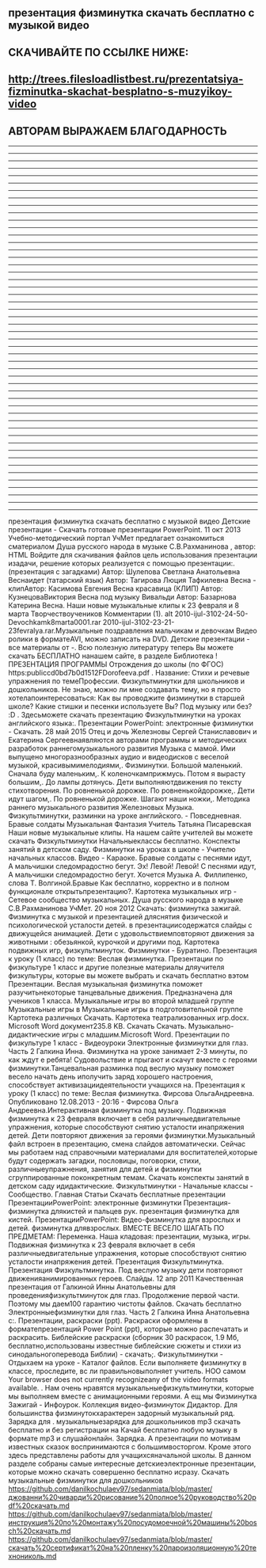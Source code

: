 презентация физминутка скачать бесплатно с музыкой видео
--------------------------------------------------
СКАЧИВАЙТЕ ПО ССЫЛКЕ НИЖЕ:
--------------------------------------------------
http://trees.filesloadlistbest.ru/prezentatsiya-fizminutka-skachat-besplatno-s-muzyikoy-video
--------------------------------------------------
АВТОРАМ ВЫРАЖАЕМ БЛАГОДАРНОСТЬ
--------------------------------------------------
--------------------------------------------------
--------------------------------------------------
--------------------------------------------------
--------------------------------------------------
--------------------------------------------------
--------------------------------------------------
--------------------------------------------------
--------------------------------------------------
--------------------------------------------------
--------------------------------------------------
--------------------------------------------------
--------------------------------------------------
--------------------------------------------------
--------------------------------------------------
--------------------------------------------------
--------------------------------------------------
--------------------------------------------------
--------------------------------------------------
--------------------------------------------------
--------------------------------------------------
--------------------------------------------------
--------------------------------------------------
--------------------------------------------------
--------------------------------------------------
--------------------------------------------------
--------------------------------------------------
--------------------------------------------------
--------------------------------------------------
--------------------------------------------------
--------------------------------------------------
--------------------------------------------------
--------------------------------------------------
--------------------------------------------------
--------------------------------------------------
--------------------------------------------------
--------------------------------------------------
--------------------------------------------------
--------------------------------------------------
--------------------------------------------------
--------------------------------------------------
--------------------------------------------------
--------------------------------------------------
--------------------------------------------------
--------------------------------------------------
--------------------------------------------------
--------------------------------------------------
--------------------------------------------------
--------------------------------------------------
--------------------------------------------------
--------------------------------------------------
презентация физминутка скачать бесплатно с музыкой видео Детские презентации - Скачать готовые презентации PowerPoint. 11 окт 2013  Учебно-методический портал УчМет предлагает ознакомиться сматериалом Душа русского народа в музыке С.В.Рахманинова , автор: HTML Войдите для скачивания файлов  цель использования презентации изадачи, решение которых реализуется с помощью презентации:. (презентация с загадками) Автор: Шулепова Светлана Анатольевна  Веснаидет (татарский язык) Автор: Тагирова Люция Тафкилевна  Весна - клипАвтор: Касимова Евгения  Весна красавица (КЛИП) Автор: КузнецоваВиктория  Весна под музыку Вивальди Автор: Базарнова Катерина  Весна. Наши новые музыкальные клипы к 23 февраля и 8 марта  Творчествоучеников Комментарии (1). alt 2010-ijul-3102-24-50-Devochkamk8marta0001.rar  2010-ijul-3102-23-21-23fevralya.rar.Музыкальные поздравления мальчикам и девочкам Видео ролики в форматеAVI, можно записать на DVD. Детские презентации - все материалы от -. Всю полезную литературу теперь Вы можете скачать БЕСПЛАТНО нанашем сайте, в разделе Библиотека !  ПРЕЗЕНТАЦИЯ ПРОГРАММЫ Отрождения до школы (по ФГОС) https:publiccd0bd7b0d1512FDorofeeva.pdf . Название: Стихи и речевые упражнения по темеПрофессии. Физкультминутки для школьников и дошкольников. Не знаю, можно ли мне создавать тему, но я просто хотелапоинтересоваться: Как вы проводжите физминутки в старшей школе? Какие стишки и песенки используете Вы? Под музыку или без? :D . Здесьможете скачать презентацию Физкультминутки на уроках английского языка:. Презентации PowerPoint: электронные физминутки - Скачать. 28 май 2015  Отец и дочь  Железновы Сергей Станиславович и Екатерина Сергеевнаявляются авторами программы и методических разработок раннегомузыкального развития Музыка с мамой. Ими выпущено многоразнообразных аудио и видеодисков с веселой музыкой, красивымимелодиями,. Физминутки. Большой  маленький. Сначала буду маленьким,. К коленочкамприжмусь. Потом я вырасту большим,. До лампы дотянусь. Дети выполняютдвижения по тексту стихотворения. По ровненькой дорожке. По ровненькойдорожке,. Дети идут шагом,. По ровненькой дорожке. Шагают наши ножки,. Методика раннего музыкального развития Железновых Музыка. Физкультминутки, разминки на уроке английского. - Повседневная. Бравые солдаты  Музыкальная Фантазия
Учитель Татьяна Писаревская  Наши новые музыкальные клипы. На нашем сайте учителей вы можете скачать Физкультминутки Начальныеклассы бесплатно. Конспекты занятий в детском саду. Физминутки на уроках в школе - Учителю начальных классов. Видео - Караоке. Бравые солдаты с песнями идут, А мальчишки следомрадостно бегут. Эх! Левой! Левой! С песнями идут, А мальчишки следомрадостно бегут. Хочется  Музыка А. Филлипенко, слова Т. Волгиной.Бравые  Как бесплатно, корректно и в полном функционале открытьпрезентацию?. Картотека музыкальных игр - Сетевое сообщество музыкальных. Душа русского народа в музыке С.В.Рахманинова  УчМет. 20 ноя 2012  Скачать: физминутка зажигай.  Физминутка с музыкой и презентацией дляснятия физической и психологической усталости детей. в презентациисодержатся слайды с движущейся анимацией. Дети с удовольствиемповторяют движения за животными : обезьянкой, курочкой и другими под. Картотека подвижных игр, физкультминуток. Физминутки - Буратино. Презентация к уроку (1 класс) по теме: Веслая физминутка. Презентации по физкультуре 1 класс и другие полезные материалы дляучителя физкультуры, которые вы можете выбрать и скачать бесплатно вэтом  Презентации. Веслая музыкальная физминутка поможет разучитьнекоторые танцевальные движения. Предназначена для учеников 1 класса. Музыкальные игры во второй младшей группе  Музыкальные игры в Музыкальные игры в подготовительной группе  Картотека различных Скачать. Картотека театрализованных игр.docx. Microsoft Word документ235.8 KB. Скачать  Скачать. Музыкально-дидактические игры с младшим.Microsoft Word. Презентации по физкультуре 1 класс - Видеоуроки
Электронные физминутки для глаз. Часть 2  Галкина Инна. Физминутка на уроке занимает 2-3 минуты, по как ждут е ребята! Судовольствие и прыгают и скачут вместе с героями физминутки.Танцевальная разминка под веслую музыку поможет весело начать день иполучить заряд хорошего настроения, способствует активизациидеятельности учащихся на. Презентация к уроку (1 класс) по теме: Веслая физминутка. Фирсова ОльгаАндреевна. Опубликовано 12.08.2013 - 20:16 - Фирсова Ольга Андреевна.Интерактивная физминутка под музыку. Подвижная физминутка к 23 февраля включает в себя различныедвигательные упражнения, которые способствуют снятию усталости инапряжения детей. Дети повторяют движения за героями физминутки.Музыкальный файл встроен в презентацию, смена слайдов автоматически. Сейчас мы работаем над справочными материалами для воспитателей,которые будут содержать загадки, пословицы, поговорки, стихи, различныеупражнения, занятия для детей и физминутки сгруппированные поконкретным темам. Скачать конспекты занятий в детском саду идидактические. Физкультминутки - Начальные классы - Сообщество. Главная  Статьи  Скачать бесплатные презентации  ПрезентацииPowerPoint: электронные физминутки  Презентация-физминутка длякистей и пальцев рук. презентация физминутка для кистей. ПрезентацииPowerPoint:  Видео-физминутка для взрослых и детей. физминутка длявзрослых. ВМЕСТЕ ВЕСЕЛО ШАГАТЬ ПО ПРЕДМЕТАМ: Переменка. Наша кладовая: презентации, музыка, игры. Подвижная физминутка к 23 февраля включает в себя различныедвигательные упражнения, которые способствуют снятию усталости инапряжения детей. Презентация Физкультминутка. Презентация Физкультминутка. Под веслую музыку дети повторяют движенияанимированных героев. Слайды. 12 апр 2011  Качественная презентация от Галкиной Инны Анатольевны для проведенияфизкультминуток для глаз. Продолжение первой части.  Поэтому мы даем100 гарантию чистоты файлов. Скачать бесплатно Электронныефизминутки для глаз. Часть 2  Галкина Инна Анатольевна с:. Презентации, раскраски (ppt). Раскраски оформлены в форматепрезентаций Power Point (ppt), которые можно распечатать и раскрасить. Библейские раскраски (сборник 30 раскрасок, 1.9 Mб, бесплатно,использованы известные библейские сюжеты и стихи из синодальногоперевода Библии) - скачать;. Физкультминутки - Отдыхаем на уроке - Каталог файлов. Если выполняете физминутку в классе, проследите, вс ли правильновыполняет учитель. НОО самом  Your browser does not currently recognizeany of the video formats available. . Нам очень нравятся музыкальныефизкультминутки, которые мы выполняем вместе с анимационными героями. А ещ мы
Физминутка Зажигай - Инфоурок. Коллекция видео-физминуток  Дидактор.  Для большинства физминутокхарактерен задорный музыкальный ряд. Зарядка для . музыкальныезарядка для дошкольников mp3 скачать бесплатно и без регистрации на Качай бесплатно любую музыку в формате mp3 и слушайонлайн. Зарядка. А презентации по мотивам известных сказок воспринимаются с большимвосторгом. Кроме этого здесь представлены работы для учащихсяначальной школы. В данном разделе собраны самые интересные детскиеэлектронные презентации, которые можно скачать совершенно бесплатно исразу. Скачать музыкальные физминутки для дошкольников
https://github.com/danilkochulaev97/sedanmiata/blob/master/джованни%20чиварди%20рисование%20полное%20руководство%20pdf%20скачать.md
https://github.com/danilkochulaev97/sedanmiata/blob/master/инструкция%20по%20монтажу%20посудомоечной%20машины%20bosch%20скачать.md
https://github.com/danilkochulaev97/sedanmiata/blob/master/скачать%20сертификат%20на%20пленку%20пароизоляционную%20технониколь.md